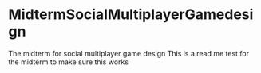 # MidtermSocialMultiplayerGamedesign
The midterm for social multiplayer game design 
This is a read me test for the midterm to make sure this works
